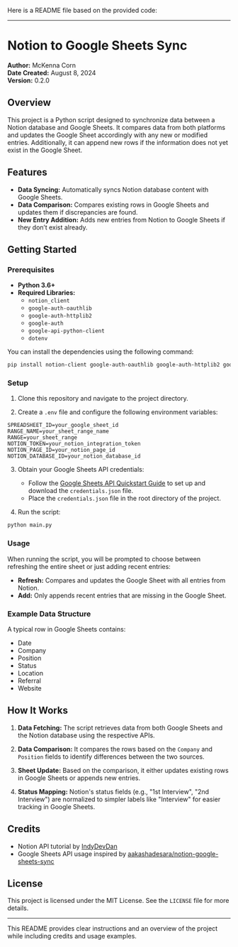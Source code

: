 Here is a README file based on the provided code:

---

# Notion to Google Sheets Sync

**Author:** McKenna Corn  
**Date Created:** August 8, 2024  
**Version:** 0.2.0

## Overview

This project is a Python script designed to synchronize data between a Notion database and Google Sheets. It compares data from both platforms and updates the Google Sheet accordingly with any new or modified entries. Additionally, it can append new rows if the information does not yet exist in the Google Sheet.

## Features

- **Data Syncing:** Automatically syncs Notion database content with Google Sheets.
- **Data Comparison:** Compares existing rows in Google Sheets and updates them if discrepancies are found.
- **New Entry Addition:** Adds new entries from Notion to Google Sheets if they don’t exist already.

## Getting Started

### Prerequisites

- **Python 3.6+**  
- **Required Libraries:**  
  - `notion_client`
  - `google-auth-oauthlib`
  - `google-auth-httplib2`
  - `google-auth`
  - `google-api-python-client`
  - `dotenv`

You can install the dependencies using the following command:

```bash
pip install notion-client google-auth-oauthlib google-auth-httplib2 google-auth google-api-python-client python-dotenv
```

### Setup

1. Clone this repository and navigate to the project directory.

2. Create a `.env` file and configure the following environment variables:

```env
SPREADSHEET_ID=your_google_sheet_id
RANGE_NAME=your_sheet_range_name
RANGE=your_sheet_range
NOTION_TOKEN=your_notion_integration_token
NOTION_PAGE_ID=your_notion_page_id
NOTION_DATABASE_ID=your_notion_database_id
```

3. Obtain your Google Sheets API credentials:
   - Follow the [Google Sheets API Quickstart Guide](https://developers.google.com/sheets/api/quickstart/python) to set up and download the `credentials.json` file.
   - Place the `credentials.json` file in the root directory of the project.

4. Run the script:

```bash
python main.py
```

### Usage

When running the script, you will be prompted to choose between refreshing the entire sheet or just adding recent entries:

- **Refresh:** Compares and updates the Google Sheet with all entries from Notion.
- **Add:** Only appends recent entries that are missing in the Google Sheet.

### Example Data Structure

A typical row in Google Sheets contains:

- Date
- Company
- Position
- Status
- Location
- Referral
- Website

## How It Works

1. **Data Fetching:** The script retrieves data from both Google Sheets and the Notion database using the respective APIs.

2. **Data Comparison:** It compares the rows based on the `Company` and `Position` fields to identify differences between the two sources.

3. **Sheet Update:** Based on the comparison, it either updates existing rows in Google Sheets or appends new entries.

4. **Status Mapping:** Notion's status fields (e.g., "1st Interview", "2nd Interview") are normalized to simpler labels like "Interview" for easier tracking in Google Sheets.

## Credits

- Notion API tutorial by [IndyDevDan](https://indydevdan.com/dev/notion-in-5-minutes)
- Google Sheets API usage inspired by [aakashadesara/notion-google-sheets-sync](https://github.com/aakashadesara/notion-google-sheets-sync)

## License

This project is licensed under the MIT License. See the `LICENSE` file for more details.

---

This README provides clear instructions and an overview of the project while including credits and usage examples.